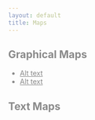 ```yaml
---
layout: default
title: Maps
---
```

<style>
body {
  background-image: url('/images/BurningMUD_Orhan.jpg');
  opacity: 0.5;
}
</style>
## Graphical Maps

* [Alt text](../images/BurningMUD_Orhan.jpg)<br />
* [Alt text](../images/BurningMUD_Ashinara.jpg)

## Text Maps
